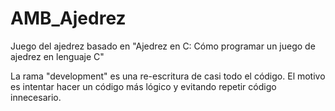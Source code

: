 # AMB_Ajedrez
Juego del ajedrez basado en "Ajedrez en C: Cómo programar un juego de ajedrez en lenguaje C"

La rama "development" es una re-escritura de casi todo el código. El motivo es intentar hacer un código más lógico y evitando repetir código innecesario.

